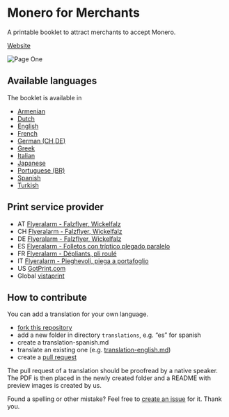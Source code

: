# Monero for Merchants

A printable booklet to attract merchants to accept Monero.

[Website](https://achmidt1024.github.io/monero-for-merchants-booklet/)

![Page One](translations/en/images/Screenshot%202023-09-02%20at%2009.10.59.png)

## Available languages

The booklet is available in

- [Armenian](/translations/hy/README.md)
- [Dutch](/translations/nl/README.md)
- [English](/translations/en/README.md)
- [French](/translations/fr/README.md)
- [German (CH,DE)](/translations/de/README.md)
- [Greek](/translations/el/README.md)
- [Italian](/translations/it/README.md)
- [Japanese](/translations/ja/README.md)
- [Portuguese (BR)](/translations/br/README.md)
- [Spanish](/translations/es/README.md)
- [Turkish](/translations/tr/README.md)

## Print service provider

- AT [Flyeralarm - Falzflyer, Wickelfalz](https://www.flyeralarm.com/at/p/faltblaetter-wickelfalz-4340066.html)
- CH [Flyeralarm - Falzflyer, Wickelfalz](https://www.flyeralarm.com/ch/p/falzflyerfaltblaetter-wickelfalz-4340066.html)
- DE [Flyeralarm - Falzflyer, Wickelfalz](https://www.flyeralarm.com/de/p/faltblaetter-wickelfalz-4340066.html)
- ES [Flyeralarm - Folletos con tríptico plegado paralelo](https://www.flyeralarm.com/es/p/folletos-con-triptico-plegado-paralelo-4340066.html)
- FR [Flyeralarm - Dépliants, pli roulé](https://www.flyeralarm.com/fr/p/depliants-pli-roule-4340066.html)
- IT [Flyeralarm - Pieghevoli, piega a portafoglio](https://www.flyeralarm.com/it/p/pieghevoli-piega-a-portafoglio-4340066.html)
- US [GotPrint.com](https://www.gotprint.com/products/brochures/info.html)
- Global [vistaprint](https://www.vistaprint.com/marketing-materials/brochures)

## How to contribute

You can add a translation for your own language. 

- [fork this repository](https://github.com/ASchmidt1024/monero-for-merchants-booklet/fork)
- add a new folder in directory `translations`, e.g. “es” for spanish
- create a translation-spanish.md
- translate an existing one (e.g. [translation-english.md](/translations/en/translation-english.md))
- create a [pull request](https://docs.github.com/en/pull-requests/collaborating-with-pull-requests/proposing-changes-to-your-work-with-pull-requests/creating-a-pull-request?tool=webui)

The pull request of a translation should be proofread by a native speaker. The PDF is then placed in the newly created folder and a README with preview images is created by us.

Found a spelling or other mistake? Feel free to [create an issue](https://github.com/ASchmidt1024/monero-for-merchants-booklet/issues/new/choose) for it. Thank you.
